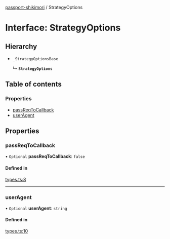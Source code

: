 [passport-shikimori](../README.md) / StrategyOptions

# Interface: StrategyOptions

## Hierarchy

- `_StrategyOptionsBase`

  ↳ **`StrategyOptions`**

## Table of contents

### Properties

- [passReqToCallback](StrategyOptions.md#passreqtocallback)
- [userAgent](StrategyOptions.md#useragent)

## Properties

### passReqToCallback

• `Optional` **passReqToCallback**: ``false``

#### Defined in

[types.ts:8](https://github.com/negezor/passport-shikimori/blob/673d3f51c8ebaa991cdb8bfc7e5c9acbe5d13cef/src/types.ts#L8)

___

### userAgent

• `Optional` **userAgent**: `string`

#### Defined in

[types.ts:10](https://github.com/negezor/passport-shikimori/blob/673d3f51c8ebaa991cdb8bfc7e5c9acbe5d13cef/src/types.ts#L10)
